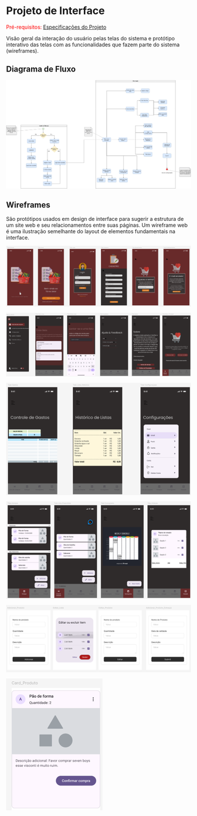 
# Projeto de Interface

<span style="color:red">Pré-requisitos: <a href="02-Especificação do Projeto.md"> Especificações do Projeto</a></span>

Visão geral da interação do usuário pelas telas do sistema e protótipo interativo das telas com as funcionalidades que fazem parte do sistema (wireframes).

## Diagrama de Fluxo

![Diagrama](./img/AppCompras.jpeg)

## Wireframes

São protótipos usados em design de interface para sugerir a estrutura de um site web e seu relacionamentos entre suas páginas. Um wireframe web é uma ilustração semelhante do layout de elementos fundamentais na interface.

 ![Prototipo - Login](./img/login.png)
 
 ![Prototipo](./img/prototipo.png)
 
 ![Prototipo](./img/prototipo2.png)
 
 ![Prototipo](./img/prototipo3.png)
 
 ![Prototipo](./img/prototipo4.png)
 
 ![Card](./img/card.png)
 
